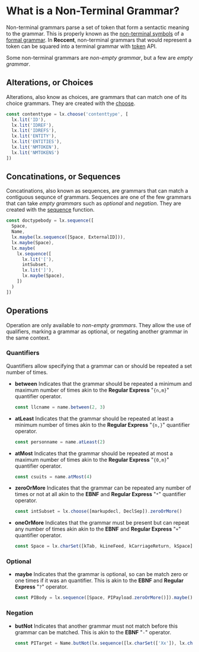 # What is a Non-Terminal Grammar?

Non-terminal grammars parse a set of token that form a sentactic meaning to the grammar. This is
properly known as the [non-terminal symbols](https://w.wiki/6jDi#Nonterminal_symbols) of a
[formal grammar](https://w.wiki/6jDh). In **Reccent**, non-terminal grammars that
would represent a token can be squared into a terminal grammar with
[token](/reference/grammar#token) API.

Some non-terminal grammars are _non-empty grammar_, but a few are _empty grammar_.

## Alterations, or Choices

Alterations, also know as choices, are grammars that can match one of its choice grammars. They are
created with the [choose](/reference/grammar#choose).

```ts
const contenttype = lx.choose('contenttype', [
  lx.lit('ID'),
  lx.lit('IDREF'),
  lx.lit('IDREFS'),
  lx.lit('ENTITY'),
  lx.lit('ENTITIES'),
  lx.lit('NMTOKEN'),
  lx.lit('NMTOKENS')
])

```

## Concatinations, or Sequences

Concatinations, also known as sequences, are grammars that can match a contiguous sequnce of
grammars. Sequences are one of the few grammars that can take _empty grammars_ such as
_optional_ and _negation_. They are created with the
[sequence](/reference/grammar#sequence) function.

```ts
const doctypebody = lx.sequence([
  Space,
  Name,
  lx.maybe(lx.sequence([Space, ExternalID])),
  lx.maybe(Space),
  lx.maybe(
    lx.sequence([
      lx.lit('['),
      intSubset,
      lx.lit(']'),
      lx.maybe(Space),
    ])
  )
])
```

## Operations

Operation are only available to _non-empty grammars_. They allow the use of qualifiers, marking a
grammar as optional, or negating another grammar in the same context.

### Quantifiers

Quantifiers allow specifying that a grammar can or should be repeated a set number of times.

- **between** Indicates that the grammar should be repeated a minimum and maximum number of times
  akin to the **Regular Express** "`{n,m}`" quantifier operator.
  ```ts
  const llcname = name.between(2, 3)
  ```
- **atLeast** Indicates that the grammar should be repeated at least a minimum number of times akin
  to the **Regular Express** "`{n,}`" quantifier operator.
  ```ts
  const personname = name.atLeast(2)
  ```
- **atMost** Indicates that the grammar should be repeated at most a maximum number of times akin
  to the **Regular Express** "`{0,m}`" quantifier operator.
  ```ts
  const csuits = name.atMost(4)
  ```
- **zeroOrMore** Indicates that the grammar can be repeated any number of times or not at all akin
  to the **EBNF** and **Regular Express** "`*`" quantifier operator.
  ```ts
  const intSubset = lx.choose([markupdecl, DeclSep]).zeroOrMore()
  ```
- **oneOrMore** Indicates that the grammar must be present but can repeat any number of times akin
  akin to the **EBNF** and **Regular Express** "`+`" quantifier operator.
  ```ts
  const Space = lx.charSet([kTab, kLineFeed, kCarriageReturn, kSpace]).oneOrMore()
  ```

### Optional

- **maybe** Indicates that the grammar is optional, so can be match zero or one times if it was an
  quantifier. This is akin to the **EBNF** and **Regular Express** "`?`" operator.
  ```ts
  const PIBody = lx.sequence([Space, PIPayload.zeroOrMore()]).maybe()
  ```

### Negation

- **butNot** Indicates that another grammar must not match before this grammar can be matched. This
  is akin to the **EBNF** "`-`" operator.
  ```ts
  const PITarget = Name.butNot(lx.sequence([lx.charSet(['Xx']), lx.charSet(['Mm']), lx.charSet(['Ll'])]))
  ```
